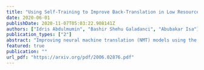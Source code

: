 ```yaml
---
title: "Using Self-Training to Improve Back-Translation in Low Resource Neural Machine Translation"
date: 2020-06-01
publishDate: 2020-11-07T05:03:22.908141Z
authors: ["Idris Abdulmumin", "Bashir Shehu Galadanci", "Abubakar Isa"]
publication_types: ["2"]
abstract: "Improving neural machine translation (NMT) models using the back-translations of the monolingual target data (synthetic parallel data) is currently the state-of-the-art approach for training improved translation systems. The quality of the backward system - which is trained on the available parallel data and used for the back-translation - has been shown in many studies to affect the performance of the final NMT model. In low resource conditions, the available parallel data is usually not enough to train a backward model that can produce the qualitative synthetic data needed to train a standard translation model. This work proposes a self-training strategy where the output of the backward model is used to improve the model itself through the forward translation technique. The technique was shown to improve baseline low resource IWSLT'14 English-German and IWSLT'15 English-Vietnamese backward translation models by 11.06 and 1.5 BLEUs respectively. The synthetic data generated by the improved English-German backward model was used to train a forward model which out-performed another forward model trained using standard back-translation by 2.7 BLEU."
featured: true
publication: ""
url_pdf: "https://arxiv.org/pdf/2006.02876.pdf"
---
```


